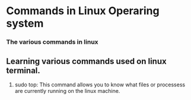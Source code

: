 # Commands in Linux Operaring system
### The various commands in linux

## Learning various commands used on linux terminal.

1. sudo top: This command allows you to know what files or processess are currently running on the linux machine.
